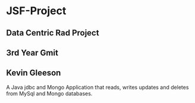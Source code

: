 # JSF-Project

## Data Centric Rad Project

## 3rd Year Gmit

## Kevin Gleeson

A Java jdbc and Mongo Application that reads, writes updates and deletes from MySql and Mongo databases.
